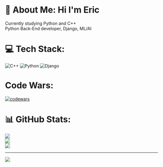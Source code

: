 # 💫 About Me: Hi I'm Eric
Currently studying Python and C++<br>Python Back-End developer, Django, ML/AI


# 💻 Tech Stack:
![C++](https://img.shields.io/badge/c++-%2300599C.svg?style=for-the-badge&logo=c%2B%2B&logoColor=white) ![Python](https://img.shields.io/badge/python-3670A0?style=for-the-badge&logo=python&logoColor=ffdd54) ![Django](https://img.shields.io/badge/django-%23092E20.svg?style=for-the-badge&logo=django&logoColor=white)
# Code Wars:
[![codewars](https://www.codewars.com/users/Eric-Sparda/badges/large)](https://www.codewars.com/users/Eric-Sparda)   

# 📊 GitHub Stats:
![](https://github-readme-stats.vercel.app/api?username=Eric-Sparda&theme=dark&hide_border=false&include_all_commits=true&count_private=true)<br/>
![](https://github-readme-streak-stats.herokuapp.com/?user=Eric-Sparda&theme=dark&hide_border=false)<br/>
![](https://github-readme-stats.vercel.app/api/top-langs/?username=Eric-Sparda&theme=dark&hide_border=false&include_all_commits=true&count_private=true&layout=compact)

---
[![](https://visitcount.itsvg.in/api?id=Eric-Sparda&icon=2&color=10)](https://visitcount.itsvg.in)
